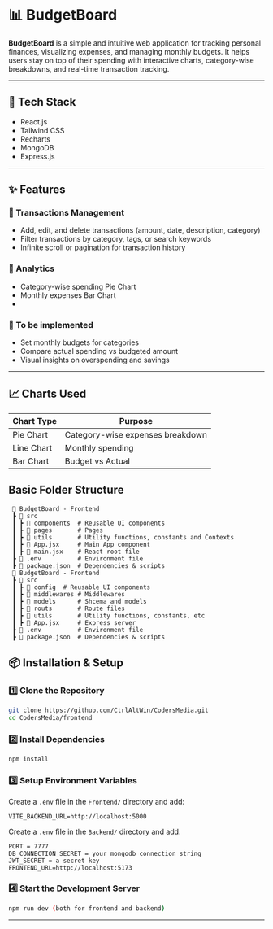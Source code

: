 # 📊 BudgetBoard

**BudgetBoard** is a simple and intuitive web application for tracking personal finances, visualizing expenses, and managing monthly budgets. It helps users stay on top of their spending with interactive charts, category-wise breakdowns, and real-time transaction tracking.

---

## 🚀 Tech Stack

- React.js
- Tailwind CSS
- Recharts
- MongoDB
- Express.js 

---

## ✨ Features

### 🔹 Transactions Management
- Add, edit, and delete transactions (amount, date, description, category)
- Filter transactions by category, tags, or search keywords
- Infinite scroll or pagination for transaction history

### 🔹 Analytics
- Category-wise spending Pie Chart
- Monthly expenses Bar Chart
- 
### 🔹 To be implemented
- Set monthly budgets for categories
- Compare actual spending vs budgeted amount
- Visual insights on overspending and savings

---

## 📈 Charts Used

| Chart Type   | Purpose                                 |
|--------------|-----------------------------------------|
| Pie Chart    | Category-wise expenses breakdown        |
| Line Chart   | Monthly spending                        |
| Bar Chart    | Budget vs Actual                        |


## Basic Folder Structure

```plaintext
 📂 BudgetBoard - Frontend
 ┣ 📂 src
 ┃ ┣ 📂 components  # Reusable UI components
 ┃ ┣ 📂 pages       # Pages 
 ┃ ┣ 📂 utils       # Utility functions, constants and Contexts
 ┃ ┣ 📜 App.jsx     # Main App component
 ┃ ┣ 📜 main.jsx    # React root file
 ┣ 📜 .env          # Environment file
 ┣ 📜 package.json  # Dependencies & scripts
 📂 BudgetBoard - Frontend
 ┣ 📂 src
 ┃ ┣ 📂 config  # Reusable UI components
 ┃ ┣ 📂 middlewares # Middlewares
 ┃ ┣ 📂 models      # Shcema and models
 ┃ ┣ 📂 routs       # Route files
 ┃ ┣ 📂 utils       # Utility functions, constants, etc
 ┃ ┣ 📜 App.jsx     # Express server
 ┣ 📜 .env          # Environment file
 ┣ 📜 package.json  # Dependencies & scripts
```


## 📦 Installation & Setup

### 1️⃣ Clone the Repository

```bash
git clone https://github.com/CtrlAltWin/CodersMedia.git
cd CodersMedia/frontend
```

### 2️⃣ Install Dependencies

```bash
npm install
```

### 3️⃣ Setup Environment Variables  

Create a `.env` file in the `Frontend/` directory and add:

```env
VITE_BACKEND_URL=http://localhost:5000
```

Create a `.env` file in the `Backend/` directory and add:

```env
PORT = 7777
DB_CONNECTION_SECRET = your mongodb connection string
JWT_SECRET = a secret key
FRONTEND_URL=http://localhost:5173
```

### 4️⃣ Start the Development Server

```bash
npm run dev (both for frontend and backend)
```

---
